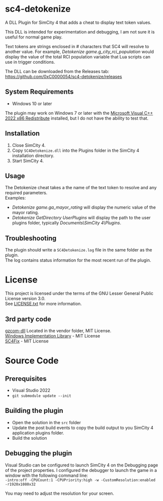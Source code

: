 # sc4-detokenize

A DLL Plugin for SimCity 4 that adds a cheat to display text token values.

This DLL is intended for experimentation and debugging, I am not sure it is useful for normal game play.

Text tokens are strings enclosed in # characters that SC4 will resolve to another value.
For example, _Detokenize game.g\_city\_rci\_population_ would display the value of the total RCI population variable 
that Lua scripts can use in trigger conditions.

The DLL  can be downloaded from the Releases tab: https://github.com/0xC0000054/sc4-detokenize/releases

## System Requirements

* Windows 10 or later

The plugin may work on Windows 7 or later with the [Microsoft Visual C++ 2022 x86 Redistribute](https://aka.ms/vs/17/release/vc_redist.x86.exe)
installed, but I do not have the ability to test that.

## Installation

1. Close SimCity 4.
2. Copy `SC4Detokenize.dll` into the Plugins folder in the SimCity 4 installation directory.
3. Start SimCity 4.

## Usage

The Detokenize cheat takes a the name of the text token to resolve and any required parameters.   
Examples:

* _Detokenize game.ga\_mayor\_rating_ will display the numeric value of the mayor rating.
* _Detokenize GetDirectory UserPlugins_ will display the path to the user plugins folder,
typically _Documents\SimCity 4\Plugins_.

## Troubleshooting

The plugin should write a `SC4Detokenize.log` file in the same folder as the plugin.    
The log contains status information for the most recent run of the plugin.

# License

This project is licensed under the terms of the GNU Lesser General Public License version 3.0.    
See [LICENSE.txt](LICENSE.txt) for more information.

## 3rd party code

[gzcom-dll](https://github.com/nsgomez/gzcom-dll/tree/master) Located in the vendor folder, MIT License.    
[Windows Implementation Library](https://github.com/microsoft/wil) - MIT License    
[SC4Fix](https://github.com/nsgomez/sc4fix) - MIT License    

# Source Code

## Prerequisites

* Visual Studio 2022
* `git submodule update --init`

## Building the plugin

* Open the solution in the `src` folder
* Update the post build events to copy the build output to you SimCity 4 application plugins folder.
* Build the solution

## Debugging the plugin

Visual Studio can be configured to launch SimCity 4 on the Debugging page of the project properties.
I configured the debugger to launch the game in a window with the following command line:    
`-intro:off -CPUCount:1 -CPUPriority:high -w -CustomResolution:enabled -r1920x1080x32`

You may need to adjust the resolution for your screen.
